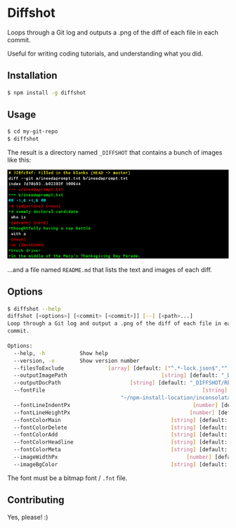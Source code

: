 # Diffshot

Loops through a Git log and outputs a .png of the diff of each file in each commit.

Useful for writing coding tutorials, and understanding what you did.

## Installation

```sh
$ npm install -g diffshot
```

## Usage

```sh
$ cd my-git-repo
$ diffshot
```

The result is a directory named `_DIFFSHOT` that contains a bunch of images like this:

![Diffshot sample](image.png)

...and a file named `README.md` that lists the text and images of each diff.

## Options

```sh
$ diffshot --help
diffshot [<options>] [<commit> [<commit>]] [--] [<path>...]
Loop through a Git log and output a .png of the diff of each file in each
commit.

Options:
  --help, -h           Show help                                       [boolean]
  --version, -v        Show version number                             [boolean]
  --filesToExclude              [array] [default: ["^.*-lock.json$","^.*.fnt$"]]
  --outputImagePath                              [string] [default: "_DIFFSHOT"]
  --outputDocPath                      [string] [default: "_DIFFSHOT/README.md"]
  --fontFile                                                  [string] [default:
                                    "~/npm-install-location/inconsolata_16.fnt"]
  --fontLineIndentPx                                       [number] [default: 5]
  --fontLineHeightPx                                      [number] [default: 20]
  --fontColorMain                                   [string] [default: "ffffff"]
  --fontColorDelete                                 [string] [default: "ff0000"]
  --fontColorAdd                                    [string] [default: "00ff00"]
  --fontColorHeadline                               [string] [default: "ffff00"]
  --fontColorMeta                                   [string] [default: "00ffff"]
  --imageWidthPx                                         [number] [default: 800]
  --imageBgColor                                    [string] [default: "000000"]
```

The font must be a bitmap font / `.fnt` file.

## Contributing

Yes, please! :)
